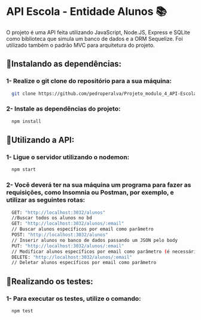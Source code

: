 # API Escola - Entidade Alunos 📚

O projeto é uma API feita utilizando JavaScript, Node.JS, Express e SQLite como biblioteca que simula um banco de dados
 e a ORM Sequelize. Foi utilizado também o padrão MVC para arquitetura do projeto.

## 📕Instalando as dependências:

### 1- Realize o git clone do repositório para a sua máquina:

```bash
  git clone https://github.com/pedroperalva/Projeto_modulo_4_API-Escola.git
```
### 2- Instale as dependências do projeto:
```bash
  npm install
```

## 📗Utilizando a API:

### 1- Ligue o servidor utilizando o nodemon:
```bash
  npm start
```
### 2- Você deverá ter na sua máquina um programa para fazer as requisições, como Insomnia ou Postman, por exemplo, e utilizar as seguintes rotas:
```bash
  GET: "http://localhost:3032/alunos"
  //Buscar todos os alunos no bd
  GET: "http://localhost:3032/alunos/:email" 
  // Buscar alunos específicos por email como parâmetro
  POST: "http://localhost:3032/alunos" 
  // Inserir alunos no banco de dados passando um JSON pelo body
  PUT: "http://localhost:3032/alunos/:email" 
  // Modificar alunos específicos por email como parâmetro (é necessário inserir todos os dados passando um JSON pelo body)
  DELETE: "http://localhost:3032/alunos/:email" 
  // Deletar alunos específicos por email como parâmetro
```
## 📘Realizando os testes:

### 1- Para executar os testes, utilize o comando:

```bash
  npm test
```

  
